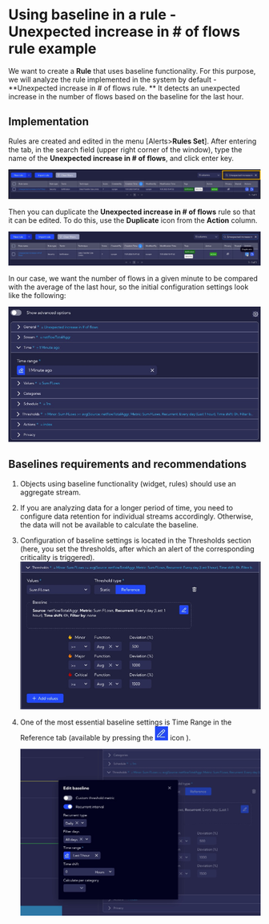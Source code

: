 # Using baseline in a rule - Unexpected increase in # of flows rule example

We want to create a **Rule** that uses baseline functionality. For this purpose, we will analyze the rule implemented in the system by default - **Unexpected increase in # of flows rule. ** It detects an unexpected increase in the number of flows based on the baseline for the last hour.

## Implementation

Rules are created and edited in the menu [Alerts>**Rules Set**]. After entering the tab, in the search field (upper right corner of the window), type the name of the **Unexpected increase in # of flows**, and click enter key.   

![image-20230123135052517](assets_Using%20baseline%20in%20a%20rule/image-20230123135052517.png)

Then you can duplicate the  **Unexpected increase in # of flows** rule so that it can be edited. To do this, use the **Duplicate** icon from the **Action** column.

![image-20230123135257107](assets_Using%20baseline%20in%20a%20rule/image-20230123135257107.png)

In our case, we want the number of flows in a given minute to be compared with the average of the last hour, so the initial configuration settings look like the following:

![image-20230123135817360](assets_Using%20baseline%20in%20a%20rule/image-20230123135817360.png)



## Baselines requirements and recommendations

1. Objects using baseline functionality (widget, rules) should use an aggregate stream.
2. If you are analyzing data for a longer period of time, you need to configure data retention for individual streams accordingly. Otherwise, the data will not be available to calculate the baseline.
3. Configuration of baseline settings is located in the Thresholds section (here, you set the thresholds, after which an alert of the corresponding criticality is triggered).
   ![image-20230123140808086](assets_Using%20baseline%20in%20a%20rule/image-20230123140808086.png) 

4. One of the most essential baseline settings is Time Range in the Reference tab (available by pressing the ![image-20230123141337696](assets_Using%20baseline%20in%20a%20rule/image-20230123141337696.png) icon  ).

   ![image-20230123141413081](assets_Using%20baseline%20in%20a%20rule/image-20230123141443472.png)

   
